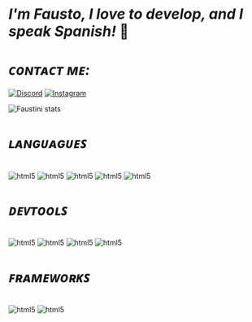 # ***I'm Fausto, I love to develop, and I speak Spanish!*** 🐍

# ***ᴄᴏɴᴛᴀᴄᴛ ᴍᴇ:***
[![Discord](https://img.shields.io/badge/Discord-7289DA?style=for-the-badge&logo=discord&logoColor=white)](https://discord.com/invite/uat)
[![Instagram](https://img.shields.io/badge/Instagram-E4405F?style=for-the-badge&logo=instagram&logoColor=white)](https://www.instagram.com/faustini_x9/)

![Faustini stats](https://github-readme-stats.vercel.app/api?username=Faustini&show_icons=true&theme=dracula)
#

# ***ʟᴀɴɢᴜᴀɢᴜᴇꜱ***

<div style="display: inline_block"><br/>
   <img align="center" alt="html5" src="https://camo.githubusercontent.com/a1b2dac5667822ee0d98ae6d799da61987fd1658dfeb4d2ca6e3c99b1535ebd8/68747470733a2f2f696d672e736869656c64732e696f2f62616467652f707974686f6e2d3336373041303f7374796c653d666f722d7468652d6261646765266c6f676f3d707974686f6e266c6f676f436f6c6f723d666664643534" />
   <img align="center" alt="html5" src="https://img.shields.io/badge/HTML5-E34F26?style=for-the-badge&logo=html5&logoColor=white" />    
   <img align="center" alt="html5" src="https://camo.githubusercontent.com/092bfc6deb6be52fa9368b631fb6cac2efaa069e1a057fb6e99ac776f877fe99/68747470733a2f2f696d672e736869656c64732e696f2f62616467652f632532332d2532333233393132303f7374796c653d666f722d7468652d6261646765266c6f676f3d632d7368617270266c6f676f436f6c6f723d7768697465" />
   <img align="center" alt="html5" src="https://img.shields.io/badge/C%2B%2B-00599C?style=for-the-badge&logo=c%2B%2B&logoColor=white" /> 
   <img align="center" alt="html5" src="https://www.chetu.com/img/technology-pages/on-demand-developers/golang/logo/go.png" />
</div>
 
 # 

 # ***ᴅᴇᴠᴛᴏᴏʟꜱ***
<div style="display: inline_block"><br/>
   <img align="center" alt="html5" src="https://img.shields.io/badge/Atom-66595C?style=for-the-badge&logo=Atom&logoColor=white" />
   <img align="center" alt="html5" src="https://img.shields.io/badge/PyCharm-000000.svg?&style=for-the-badge&logo=PyCharm&logoColor=white" />
   <img align="center" alt="html5" src="https://img.shields.io/badge/Visual_Studio-5C2D91?style=for-the-badge&logo=visual%20studio&logoColor=white" />
   <img align="center" alt="html5" src="https://img.shields.io/badge/Visual_Studio_Code-0078D4?style=for-the-badge&logo=visual%20studio%20code&logoColor=white" />
 
 #

 # ***ꜰʀᴀᴍᴇᴡᴏʀᴋꜱ***

<div style="display: inline_block"><br/>
  <img align="center" alt="html5" src="https://camo.githubusercontent.com/918fce8d50581bd97b7133e677a78ed2cad14f970522f219daaeb6d1c81060e1/68747470733a2f2f696d672e736869656c64732e696f2f62616467652f6d7973716c2d2532333030662e7376673f7374796c653d666f722d7468652d6261646765266c6f676f3d6d7973716c266c6f676f436f6c6f723d7768697465" /> 
  <img align="center" alt="html5" src="https://camo.githubusercontent.com/a1eae878fdd3d1c1b687992ca74e5cac85f4b68e60a6efaa7bc8dc9883b71229/68747470733a2f2f696d672e736869656c64732e696f2f62616467652f4e6f64652e6a732d3333393933333f7374796c653d666f722d7468652d6261646765266c6f676f3d6e6f6465646f746a73266c6f676f436f6c6f723d7768697465" />   

</div>    

#
